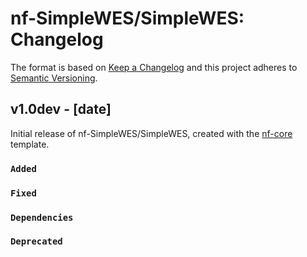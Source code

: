# nf-SimpleWES/SimpleWES: Changelog

The format is based on [Keep a Changelog](https://keepachangelog.com/en/1.0.0/)
and this project adheres to [Semantic Versioning](https://semver.org/spec/v2.0.0.html).

## v1.0dev - [date]

Initial release of nf-SimpleWES/SimpleWES, created with the [nf-core](https://nf-co.re/) template.

### `Added`

### `Fixed`

### `Dependencies`

### `Deprecated`
